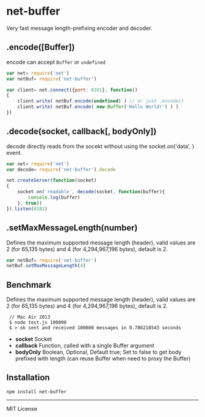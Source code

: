 # net-buffer
Very fast message length-prefixing encoder and decoder.

## .encode([Buffer])
encode can accept `Buffer` or `undefined`

```js
var net= require('net')
var netBuf= require('net-buffer')

var client= net.connect({port: 8181}, function()
{
    client.write( netBuf.encode(undefined) ) // or just .encode()
    client.write( netBuf.encode( new Buffer('Hello World!') ) )
})
```

## .decode(socket, callback[, bodyOnly])
decode directly reads from the socekt without using the socket.on('data', ) event.
```js
var net= require('net')
var decode= require('net-buffer').decode

net.createServer(function(socket)
{
	socket.on('readable', decode(socket, function(buffer){
	    console.log(buffer)
	}, true))
}).listen(8181)
```

## .setMaxMessageLength(number)
Defines the maximum supported message length (header), valid values are 2 (for 65,135 bytes) and 4 (for 4,294,967,196 bytes), default is 2.
```js
var netBuf= require('net-buffer')
netBuf.setMaxMessageLength(4)
```
## Benchmark
Defines the maximum supported message length (header), valid values are 2 (for 65,135 bytes) and 4 (for 4,294,967,196 bytes), default is 2.
```shell
 // Mac Air 2013
 $ node test.js 100000
 $ > ok sent and received 100000 messages in 0.786218543 seconds
```
* __socket__ Socket
* __callback__ Function, called with a single Buffer argument
* __bodyOnly__ Boolean, Optional, Default true; Set to false to get body prefixed with length (can reuse Buffer when need to proxy the Buffer)

## Installation
```
npm install net-buffer
```
---
MIT License